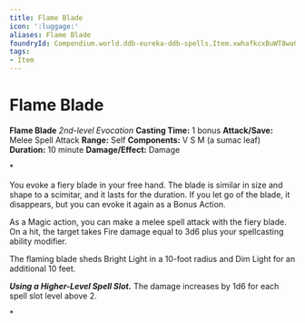 ```yaml
---
title: Flame Blade
icon: ':luggage:'
aliases: Flame Blade
foundryId: Compendium.world.ddb-eureka-ddb-spells.Item.xwhafkcxBuWT8woG
tags:
- Item
---
```


# Flame Blade

**Flame Blade**
_2nd-level Evocation_
**Casting Time:** 1 bonus
**Attack/Save:** Melee Spell Attack
**Range:** Self
**Components:** V S M (a sumac leaf)
**Duration:** 10 minute
**Damage/Effect:** Damage

*<p>You evoke a fiery blade in your free hand. The blade is similar in size and shape to a scimitar, and it lasts for the duration. If you let go of the blade, it disappears, but you can evoke it again as a Bonus Action.

As a Magic action, you can make a melee spell attack with the fiery blade. On a hit, the target takes Fire damage equal to 3d6 plus your spellcasting ability modifier.

The flaming blade sheds Bright Light in a 10-foot radius and Dim Light for an additional 10 feet.

***Using a Higher-Level Spell Slot.*** The damage increases by 1d6 for each spell slot level above 2.</p>*
